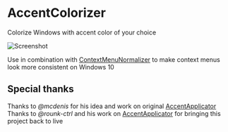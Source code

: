 # AccentColorizer

Colorize Windows with accent color of your choice

![Screenshot](https://github.com/krlvm/AccentColorizer/blob/master/.screenshots/screenshot.png?raw=true)

Use in combination with [ContextMenuNormalizer](https://github.com/krlvm/ContextMenuNormalizer) to make context menus look more consistent on Windows 10

## Special thanks

Thanks to *@mcdenis* for his idea and work on original [AccentApplicator](https://github.com/mcdenis/AccentApplicator)\
Thanks to *@rounk-ctrl* and his work on [AccentApplicator](https://github.com/rounk-ctrl/AccentApplicator) for bringing this project back to live